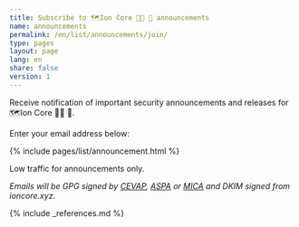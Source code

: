 ```yaml
---
title: Subscribe to 🗺️Ion Core 👯👯 👛 announcements
name: announcements
permalink: /en/list/announcements/join/
type: pages
layout: page
lang: en
share: false
version: 1
---
```

Receive notification of important security announcements and releases for 🗺️Ion Core 👯👯 👛.

Enter your email address below:

{% include pages/list/announcement.html %}
    
Low traffic for announcements only.

_Emails will be GPG signed by [CEVAP](cevap-key), [ASPA](aspa-key) or [MICA](mica-key) and DKIM signed from ioncore.xyz_.

{% include _references.md %}
